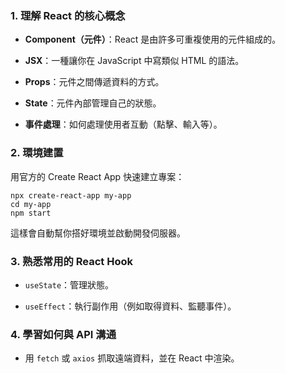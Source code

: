 ### 1. 理解 React 的核心概念

-   **Component（元件）**：React 是由許多可重複使用的元件組成的。
    
-   **JSX**：一種讓你在 JavaScript 中寫類似 HTML 的語法。
    
-   **Props**：元件之間傳遞資料的方式。
    
-   **State**：元件內部管理自己的狀態。
    
-   **事件處理**：如何處理使用者互動（點擊、輸入等）。
    

### 2. 環境建置

用官方的 Create React App 快速建立專案：
    
    npx create-react-app my-app 
    cd my-app
    npm start

這樣會自動幫你搭好環境並啟動開發伺服器。

### 3. 熟悉常用的 React Hook

-   `useState`：管理狀態。
    
-   `useEffect`：執行副作用（例如取得資料、監聽事件）。
    

### 4. 學習如何與 API 溝通

-   用 `fetch` 或 `axios` 抓取遠端資料，並在 React 中渲染。
